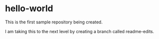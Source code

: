 # hello-world
This is the first sample repository being created.

I am taking this to the next level by creating a branch called readme-edits.

